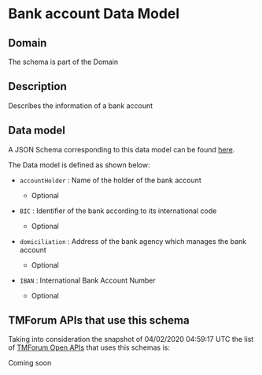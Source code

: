 # Bank account Data Model

## Domain

The  schema is part of the  Domain

## Description

Describes the information of a bank account

## Data model

A JSON Schema corresponding to this data model can be found
[here](https://github.com/tmforum-rand/schemas/blob/candidates/EngagedParty/BankAccount.schema.json).

The Data model is defined as shown below:

- `accountHolder` : Name of the holder of the bank account

  - Optional


- `BIC` : Identifier of the bank according to its international code

  - Optional


- `domiciliation` : Address of the bank agency which manages the bank account

  - Optional


- `IBAN` : International Bank Account Number

  - Optional






## TMForum APIs that use this schema

Taking into consideration the snapshot of 04/02/2020 04:59:17 UTC the list of [TMForum Open APIs](https://www.tmforum.org/open-apis/) that uses this schemas is:

Coming soon